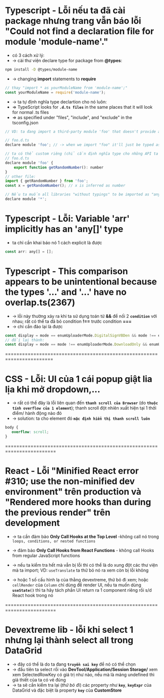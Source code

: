 
# Typescript - Lỗi nếu ta đã cài package nhưng trang vẫn báo lỗi "Could not find a declaration file for module 'module-name'."
* có 3 cách xử lý:
* -> cài thư viện declare type for package from **@types**:
```sh
npm install -D @types/module-name
```
* -> changing **import** statements to **require**
```js
// thay "import * as yourModuleName from 'module-name';"
const yourModuleName = require('module-name');
```

* -> ta tự định nghĩa type declartion cho nó luôn:
* => TypeScript looks for **`.d.ts files`** in the same places that it will look for normal .ts files
* => as specified under "files", "include", and "exclude" in the tsconfig.json
```js
// VD: ta đang import a third-party module 'foo' that doesn't provide any "typings" (either in the library itself, or in the @types/foo package)

// foo.d.ts
declare module 'foo'; // -> when we import "foo" it'll just be typed as "any"

// ta có thể custom riêng (chỉ cần định nghĩa type cho những API ta dùng là đủ):
// foo.d.ts
declare module 'foo' {
    export function getRandomNumber(): number
} 
// other file:
import { getRandomNumber } from 'foo';
const x = getRandomNumber(); // x is inferred as number

// Nếu ta muốn all libraries "without typings" to be imported as "any"
declare module '*';
```

# Typescript - Lỗi: Variable 'arr' implicitly has an 'any[]' type
* ta chỉ cần khai báo nó 1 cách explicit là được
```js
const arr: any[] = [];
```

# Typescript - This comparison appears to be unintentional because the types '...' and '...' have no overlap.ts(2367)
* -> lỗi này thường xảy ra khi ta sử dụng toán tử **&&** để nối 2 **`condition`** với nhau; rất có thể ta đã bỏ condition **!==** trước condition **===**
* -> chỉ cần đảo lại là được
```js - VD:
const display = mode == enumUploaderMode.DigitalSignVBDen && mode !== enumUploaderMode.DownloadOnly;
// đổi lại thành:
const display = mode == mode !== enumUploaderMode.DownloadOnly && enumUploaderMode.DigitalSignVBDen;
```

=======================================================================
# CSS - Lỗi: UI của 1 cái popup giật lia lịa khi mở dropdown,...
* -> rất có thể đây là lỗi liên quan đến **`thanh scroll của Browser`** (do **`thuộc tính overflow của 1 element`**); thanh scroll đột nhiên xuất hiện tại 1 thời điểm/ hành động nào đó
* -> solution: ta cho element đó **`mặc định hiển thị thanh scroll luôn`**
```css
body {
   overflow: scroll;
}
```

========================================================================
# React - Lỗi "Minified React error #310; use the non-minified dev environment" trên production và "Rendered more hooks than during the previous render" trên development
* -> ta cần đảm bảo **Only Call Hooks at the Top Level** -không call nó trong `loops, conditions, or nested functions`
* -> đảm bảo **Only Call Hooks from React Functions** - không call Hooks from regular JavaScript functions

* -> nếu ta kiểm tra hết mà vẫn bị lỗi thì có thể là do xung đột các thư viện mà ta import; VD: `useTranslate` ta thử bỏ nó ra xem còn bị lỗi không
* -> hoặc 1 số cấu hình lạ của thằng devextreme, thử bỏ đi xem; hoặc `cellRender` của `Column` chỉ dùng để render UI, nếu ta muốn dùng **`useState()`** thì ta hãy tách phần UI return ra 1 component riêng rồi s/d React hook trong nó

========================================================================
# Devextreme lib - lỗi khi select 1 nhưng lại thành select all trong DataGrid
* -> đây có thể là do ta đang **`truyền sai key`** để nó có thể chọn
* -> đầu tiên ta select rồi vào **DevTool/Application/Session Storage/** xem xem SelectedRowKey có giá trị như nào, nếu mà là mảng undefined thì giả thiết của ta có vẻ đúng
* -> ta sẽ cần kiểm tra lại (_thử bỏ đi_) các property như **`key`**, **`keyExpr`** của DataGrid và đặc biệt là property **`key`** của **CustomStore**